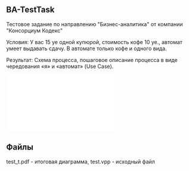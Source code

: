 ## BA-TestTask
Тестовое задание по направлению "Бизнес-аналитика" от компании "Консорциум Кодекс"

Условия: У вас 15 уе одной купюрой, стоимость кофе 10 уе., автомат умеет выдавать сдачу.
В автомате только кофе и одного вида.

Результат: Схема процесса, пошаговое описание процесса в виде чередования «я» и
«автомат» (Use Case).

![test_t.pdf](test_t.pdf)

## Файлы
test_t.pdf - итоговая диаграмма, test.vpp - исходный файл
